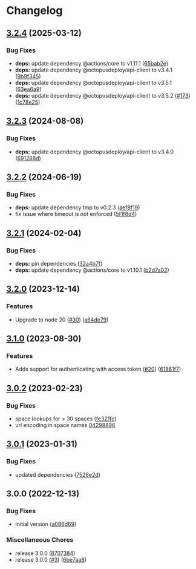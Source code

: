 # Changelog

## [3.2.4](https://github.com/OctopusDeploy/await-task-action/compare/v3.2.3...v3.2.4) (2025-03-12)


### Bug Fixes

* **deps:** update dependency @actions/core to v1.11.1 ([65bab2e](https://github.com/OctopusDeploy/await-task-action/commit/65bab2ef227703ed106128de3680fa92bbf3b54d))
* **deps:** update dependency @octopusdeploy/api-client to v3.4.1 ([9b9f345](https://github.com/OctopusDeploy/await-task-action/commit/9b9f345ae27dedace596b7cde17b47d381774ff1))
* **deps:** update dependency @octopusdeploy/api-client to v3.5.1 ([63ea6a9](https://github.com/OctopusDeploy/await-task-action/commit/63ea6a90d45544af20911e4775cfb87c74e0decb))
* **deps:** update dependency @octopusdeploy/api-client to v3.5.2 ([#173](https://github.com/OctopusDeploy/await-task-action/issues/173)) ([1c78e25](https://github.com/OctopusDeploy/await-task-action/commit/1c78e25eff56af25bc90fa9e9e457bbde99e25da))

## [3.2.3](https://github.com/OctopusDeploy/await-task-action/compare/v3.2.2...v3.2.3) (2024-08-08)


### Bug Fixes

* **deps:** update dependency @octopusdeploy/api-client to v3.4.0 ([691288d](https://github.com/OctopusDeploy/await-task-action/commit/691288d3a079f68705ed86896034f3213d484ed8))

## [3.2.2](https://github.com/OctopusDeploy/await-task-action/compare/v3.2.1...v3.2.2) (2024-06-19)


### Bug Fixes

* **deps:** update dependency tmp to v0.2.3 ([aef8f19](https://github.com/OctopusDeploy/await-task-action/commit/aef8f195a5633f9512a4f739e5495c8af22fd5de))
* fix issue where timeout is not enforced ([5f1f8d4](https://github.com/OctopusDeploy/await-task-action/commit/5f1f8d4870cc6274dd310fe048bd09fd7e1e7119))

## [3.2.1](https://github.com/OctopusDeploy/await-task-action/compare/v3.2.0...v3.2.1) (2024-02-04)


### Bug Fixes

* **deps:** pin dependencies ([32a4b7f](https://github.com/OctopusDeploy/await-task-action/commit/32a4b7f17155ac5766858f6904e480c2117b6107))
* **deps:** update dependency @actions/core to v1.10.1 ([b2d7a02](https://github.com/OctopusDeploy/await-task-action/commit/b2d7a025b5643fc19bd8d715c4ffa628d2df8047))

## [3.2.0](https://github.com/OctopusDeploy/await-task-action/compare/v3.1.0...v3.2.0) (2023-12-14)


### Features

* Upgrade to node 20 ([#30](https://github.com/OctopusDeploy/await-task-action/issues/30)) ([a64de79](https://github.com/OctopusDeploy/await-task-action/commit/a64de79d02efaee95699e2d16032293bffc12025))

## [3.1.0](https://github.com/OctopusDeploy/await-task-action/compare/v3.0.2...v3.1.0) (2023-08-30)


### Features

* Adds support for authenticating with access token ([#20](https://github.com/OctopusDeploy/await-task-action/issues/20)) ([61861f7](https://github.com/OctopusDeploy/await-task-action/commit/61861f709a5e0e373a457156089ba8fbad4186fc))

## [3.0.2](https://github.com/OctopusDeploy/await-task-action/compare/v3.0.1...v3.0.2) (2023-02-23)


### Bug Fixes

* space lookups for &gt; 30 spaces ([fe321fc](https://github.com/OctopusDeploy/await-task-action/commit/fe321fcade9758db724970d4b375c1b5e3d945f7))
* url encoding in space names [04298896](https://github.com/OctopusDeploy/await-task-action/commit/04298896e80eb6e427e32b2a54c2e440d2c49363)

## [3.0.1](https://github.com/OctopusDeploy/await-task-action/compare/v3.0.0...v3.0.1) (2023-01-31)


### Bug Fixes

* updated dependencies ([7528e2d](https://github.com/OctopusDeploy/await-task-action/commit/7528e2d30ba02102c9dfea4b47a2cdb7e45ed36a))

## 3.0.0 (2022-12-13)


### Bug Fixes

* Initial version ([a086d69](https://github.com/OctopusDeploy/await-task-action/commit/a086d69f83066a87a2720e5a9642fd3d2eb66b80))


### Miscellaneous Chores

* release 3.0.0 ([8707384](https://github.com/OctopusDeploy/await-task-action/commit/8707384fc694f6f4d0acf10c7121b2dad5814ba2))
* release 3.0.0 ([#3](https://github.com/OctopusDeploy/await-task-action/issues/3)) ([6be7aa8](https://github.com/OctopusDeploy/await-task-action/commit/6be7aa8ab75c4446948e6a1faa9576a790b852c3))

